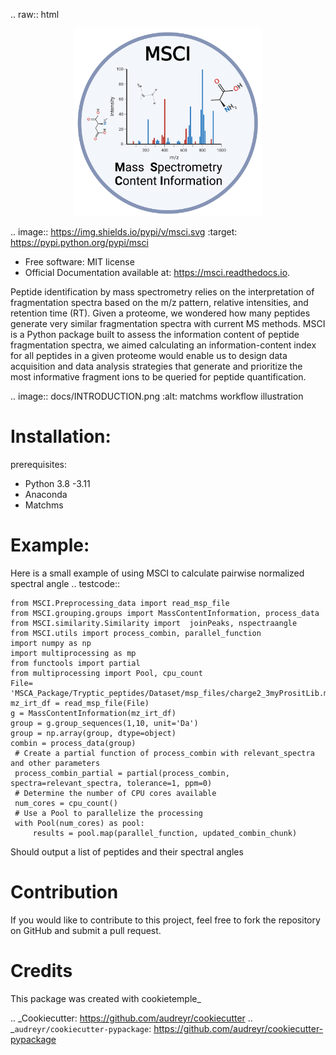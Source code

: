 
.. raw:: html

   <p align="center">
      <img src="docs/MSCI_logo.png" alt="logo" width="300" height="300">
   </p>


.. image:: https://img.shields.io/pypi/v/msci.svg
        :target: https://pypi.python.org/pypi/msci


* Free software: MIT license
* Official Documentation available at: https://msci.readthedocs.io.


Peptide identification by mass spectrometry relies on the interpretation of fragmentation spectra based on the m/z pattern, relative intensities, and retention time (RT). Given a proteome, we wondered how many peptides generate very similar fragmentation spectra with current MS methods. MSCI is a Python package built to assess the information content of peptide fragmentation spectra, we aimed calculating an information-content index for all peptides in a given proteome would enable us to design data acquisition and data analysis strategies that generate and prioritize the most informative fragment ions to be queried for peptide quantification.

.. image:: docs/INTRODUCTION.png
  :alt: matchms workflow illustration

Installation:
==================
prerequisites:

- Python 3.8 -3.11
- Anaconda
- Matchms



Example:
==================
Here is a small example of using MSCI to calculate pairwise normalized spectral angle 
.. testcode::

    from MSCI.Preprocessing_data import read_msp_file
    from MSCI.grouping.groups import MassContentInformation, process_data
    from MSCI.similarity.Similarity import  joinPeaks, nspectraangle
    from MSCI.utils import process_combin, parallel_function
    import numpy as np
    import multiprocessing as mp
    from functools import partial
    from multiprocessing import Pool, cpu_count
    File= 'MSCA_Package/Tryptic_peptides/Dataset/msp_files/charge2_3myPrositLib.msp'
    mz_irt_df = read_msp_file(File)
    g = MassContentInformation(mz_irt_df)
    group = g.group_sequences(1,10, unit='Da')
    group = np.array(group, dtype=object)
    combin = process_data(group)
     # Create a partial function of process_combin with relevant_spectra and other parameters
     process_combin_partial = partial(process_combin, spectra=relevant_spectra, tolerance=1, ppm=0)
     # Determine the number of CPU cores available
     num_cores = cpu_count()
     # Use a Pool to parallelize the processing
     with Pool(num_cores) as pool:
         results = pool.map(parallel_function, updated_combin_chunk)

Should output 
a list of peptides and their spectral angles



Contribution
==================

If you would like to contribute to this project, feel free to fork the repository on GitHub and submit a pull request.

Credits
==================

This package was created with cookietemple_

.. _Cookiecutter: https://github.com/audreyr/cookiecutter
.. _`audreyr/cookiecutter-pypackage`: https://github.com/audreyr/cookiecutter-pypackage
